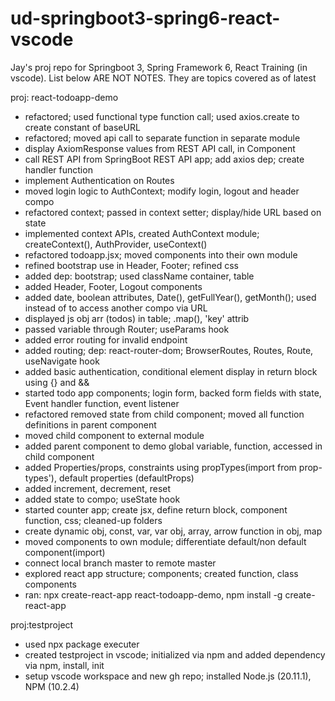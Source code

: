 # ud-springboot3-spring6-react-vscode
Jay's proj repo for Springboot 3, Spring Framework 6, React Training (in vscode). List below ARE NOT NOTES. They are topics covered as of latest

proj: react-todoapp-demo

- refactored; used functional type function call; used axios.create to create constant of baseURL
- refactored; moved api call to separate function in separate module
- display AxiomResponse values from REST API call, in Component
- call REST API from SpringBoot REST API app; add axios dep; create handler function
- implement Authentication on Routes
- moved login logic to AuthContext; modify login, logout and header compo
- refactored context; passed in context setter; display/hide URL based on state
- implemented context APIs, created AuthContext module; createContext(), AuthProvider, useContext() 
- refactored todoapp.jsx; moved components into their own module
- refined bootstrap use in Header, Footer; refined css
- added dep: bootstrap; used className container, table
- added Header, Footer, Logout components
- added date, boolean attributes, Date(), getFullYear(), getMonth(); used <Link> instead of <a> to access another compo via URL
- displayed js obj arr (todos) in table; .map(), 'key' attrib
- passed variable through Router; useParams hook
- added error routing for invalid endpoint
- added routing; dep: react-router-dom; BrowserRoutes, Routes, Route, useNavigate hook
- added basic authentication, conditional element display in return block using {} and &&
- started todo app components; login form, backed form fields with state, Event handler function, event listener
- refactored removed state from child component; moved all function definitions in parent component
- moved child component to external module
- added parent component to demo global variable, function, accessed in child component
- added Properties/props, constraints using propTypes(import from prop-types'), default properties (defaultProps)
- added increment, decrement, reset
- added state to compo; useState hook
- started counter app; create jsx, define return block, component function, css; cleaned-up folders
- create dynamic obj, const, var, var obj, array, arrow function in obj, map
- moved components to own module; differentiate default/non default component(import)
- connect local branch master to remote master
- explored react app structure; components; created function, class components
- ran: npx create-react-app react-todoapp-demo, npm install -g create-react-app

proj:testproject

- used npx package executer
- created testproject in vscode; initialized via npm and added dependency via npm, install, init
- setup vscode workspace and new gh repo; installed Node.js (20.11.1), NPM (10.2.4)